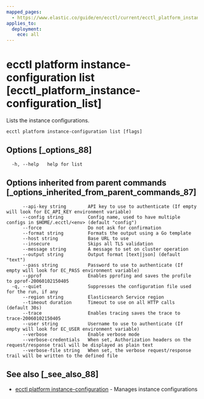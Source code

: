 ```yaml
---
mapped_pages:
  - https://www.elastic.co/guide/en/ecctl/current/ecctl_platform_instance-configuration_list.html
applies_to:
  deployment:
    ece: all
---
```


# ecctl platform instance-configuration list [ecctl_platform_instance-configuration_list]

Lists the instance configurations.

```
ecctl platform instance-configuration list [flags]
```


## Options [_options_88]

```
  -h, --help   help for list
```


## Options inherited from parent commands [_options_inherited_from_parent_commands_87]

```
      --api-key string        API key to use to authenticate (If empty will look for EC_API_KEY environment variable)
      --config string         Config name, used to have multiple configs in $HOME/.ecctl/<env> (default "config")
      --force                 Do not ask for confirmation
      --format string         Formats the output using a Go template
      --host string           Base URL to use
      --insecure              Skips all TLS validation
      --message string        A message to set on cluster operation
      --output string         Output format [text|json] (default "text")
      --pass string           Password to use to authenticate (If empty will look for EC_PASS environment variable)
      --pprof                 Enables pprofing and saves the profile to pprof-20060102150405
  -q, --quiet                 Suppresses the configuration file used for the run, if any
      --region string         Elasticsearch Service region
      --timeout duration      Timeout to use on all HTTP calls (default 30s)
      --trace                 Enables tracing saves the trace to trace-20060102150405
      --user string           Username to use to authenticate (If empty will look for EC_USER environment variable)
      --verbose               Enable verbose mode
      --verbose-credentials   When set, Authorization headers on the request/response trail will be displayed as plain text
      --verbose-file string   When set, the verbose request/response trail will be written to the defined file
```


## See also [_see_also_88]

* [ecctl platform instance-configuration](/reference/ecctl_platform_instance-configuration.md)	 - Manages instance configurations

